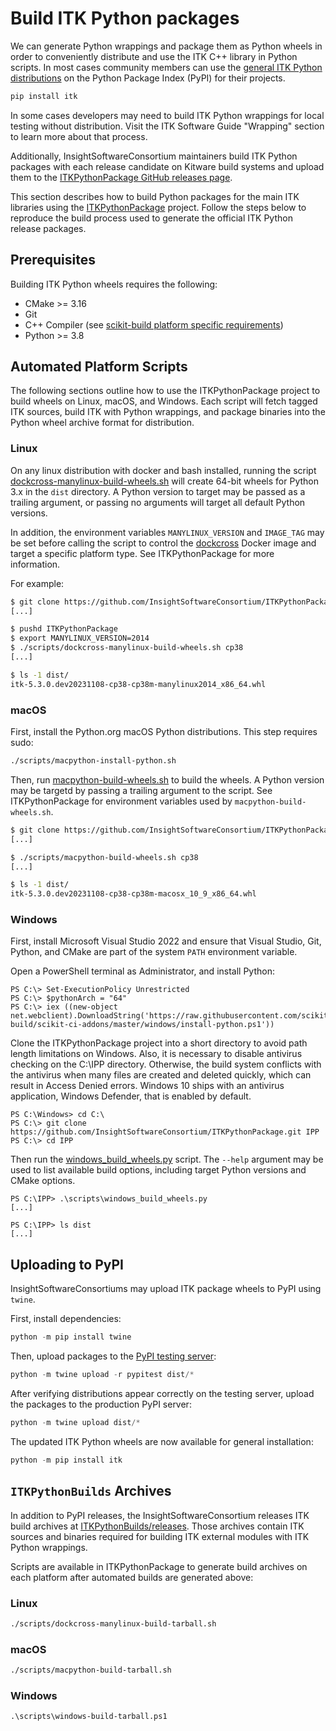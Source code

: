Build ITK Python packages
======================================

We can generate Python wrappings and package them as Python wheels in order to conveniently distribute and use the ITK C++ library in Python scripts. In most cases community members can use the [general ITK Python distributions](https://pypi.org/project/itk/) on the Python Package Index (PyPI) for their projects.

```python
pip install itk
```

In some cases developers may need to build ITK Python wrappings for local testing without distribution. Visit the ITK Software Guide "Wrapping" section to learn more about that process.

Additionally, InsightSoftwareConsortium maintainers build ITK Python packages with each release candidate on Kitware build systems and upload them to
the [ITKPythonPackage GitHub releases page](https://github.com/InsightSoftwareConsortium/ITKPythonPackage/releases).

This section describes how to build Python packages for the main ITK libraries using the [ITKPythonPackage](https://github.com/insightSoftwareConsortium/ITKpythonpackage) project. Follow the steps below to reproduce the build process used to generate the official ITK Python release packages.

## Prerequisites

Building ITK Python wheels requires the following:
- CMake >= 3.16
- Git
- C++ Compiler (see [scikit-build platform specific requirements](https://scikit-build.readthedocs.io/en/latest/generators.html))
- Python >= 3.8

## Automated Platform Scripts

The following sections outline how to use the ITKPythonPackage project to build wheels on Linux, macOS, and Windows. Each script will fetch tagged ITK sources, build ITK with Python wrappings, and package binaries into the Python wheel archive format for distribution.

### Linux

On any linux distribution with docker and bash installed, running the script [dockcross-manylinux-build-wheels.sh](https://github.com/InsightSoftwareConsortium/ITKPythonPackage/blob/master/scripts/dockcross-manylinux-build-wheels.sh) will create 64-bit wheels for Python 3.x in the `dist` directory. A Python version to target may be passed as a trailing argument, or passing no arguments will target all default Python versions.

In addition, the environment variables `MANYLINUX_VERSION` and `IMAGE_TAG` may be set before calling the script to control the [dockcross](https://github.com/dockcross/dockcross) Docker image and target a specific platform type. See ITKPythonPackage for more information.

For example:

```bash
$ git clone https://github.com/InsightSoftwareConsortium/ITKPythonPackage.git
[...]

$ pushd ITKPythonPackage
$ export MANYLINUX_VERSION=2014
$ ./scripts/dockcross-manylinux-build-wheels.sh cp38
[...]

$ ls -1 dist/
itk-5.3.0.dev20231108-cp38-cp38m-manylinux2014_x86_64.whl
```

### macOS

First, install the Python.org macOS Python distributions. This step requires sudo:

```bash
./scripts/macpython-install-python.sh
```

Then, run [macpython-build-wheels.sh](https://github.com/InsightSoftwareConsortium/ITKPythonPackage/blob/master/scripts/macpython-build-wheels.sh) to build the wheels. A Python version may be targetd by passing a trailing argument to the script. See ITKPythonPackage for environment variables used by `macpython-build-wheels.sh`.

```bash
$ git clone https://github.com/InsightSoftwareConsortium/ITKPythonPackage.git
[...]

$ ./scripts/macpython-build-wheels.sh cp38
[...]

$ ls -1 dist/
itk-5.3.0.dev20231108-cp38-cp38m-macosx_10_9_x86_64.whl
```

### Windows

First, install Microsoft Visual Studio 2022 and ensure that Visual Studio, Git, Python, and CMake are part of the system `PATH` environment variable.

Open a PowerShell terminal as Administrator, and install Python:

```pwsh
PS C:\> Set-ExecutionPolicy Unrestricted
PS C:\> $pythonArch = "64"
PS C:\> iex ((new-object net.webclient).DownloadString('https://raw.githubusercontent.com/scikit-build/scikit-ci-addons/master/windows/install-python.ps1'))
```

Clone the ITKPythonPackage project into a short directory to avoid path length limitations on Windows. Also, it is necessary to disable antivirus checking on the C:\IPP directory. Otherwise, the build system conflicts with the antivirus when many files are created and deleted quickly, which can result in Access Denied errors. Windows 10 ships with an antivirus application, Windows Defender, that is enabled by default.

```pwsh
PS C:\Windows> cd C:\
PS C:\> git clone https://github.com/InsightSoftwareConsortium/ITKPythonPackage.git IPP
PS C:\> cd IPP
```

Then run the [windows_build_wheels.py](https://github.com/InsightSoftwareConsortium/ITKPythonPackage/blob/master/scripts/windows_build_wheels.py) script. The `--help` argument may be used to list available build options, including target Python versions and CMake options.

```pwsh
PS C:\IPP> .\scripts\windows_build_wheels.py
[...]

PS C:\IPP> ls dist
[...]
```

## Uploading to PyPI

InsightSoftwareConsortiums may upload ITK package wheels to PyPI using `twine`.

First, install dependencies:
```python
python -m pip install twine
```

Then, upload packages to the [PyPI testing server](https://test.pypi.org):
```python
python -m twine upload -r pypitest dist/*
```

After verifying distributions appear correctly on the testing server, upload the packages to the production PyPI server:

```python
python -m twine upload dist/*
```

The updated ITK Python wheels are now available for general installation:
```python
python -m pip install itk
```

## `ITKPythonBuilds` Archives

In addition to PyPI releases, the InsightSoftwareConsortium releases ITK build archives at [ITKPythonBuilds/releases](https://github.com/InsightSoftwareConsortium/ITKPythonBuilds/releases). Those archives contain ITK sources and binaries required for building ITK external modules with ITK Python wrappings.

Scripts are available in ITKPythonPackage to generate build archives on each platform after automated builds are generated above:

### Linux

```bash
./scripts/dockcross-manylinux-build-tarball.sh
```

### macOS

```bash
./scripts/macpython-build-tarball.sh
```

### Windows

```pwsh
.\scripts\windows-build-tarball.ps1
```
